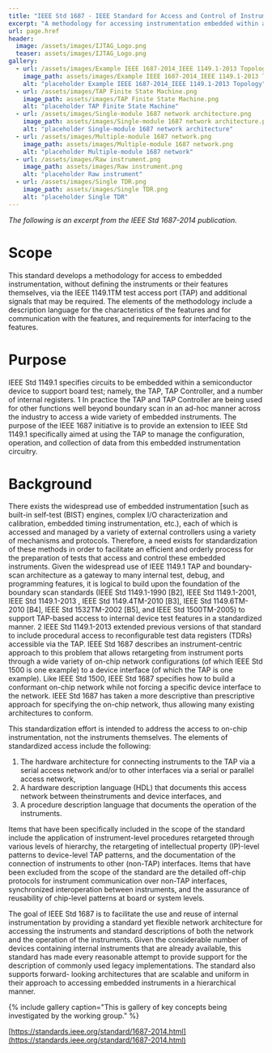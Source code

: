 ```yaml
---
title: "IEEE Std 1687 - IEEE Standard for Access and Control of Instrumentation Embedded within a Semiconductor Device"
excerpt: "A methodology for accessing instrumentation embedded within a semiconductor device, without defining the instruments or their features themselves, via the IEEE 1149.1TM test access port (TAP) and/or other signals, is described in this standard. The elements of the methodology include a hardware architecture for the on-chip network connecting the instruments to the chip pins, a hardware description language to describe this network, and a software language and protocol for communicating with the instruments via this network."
url: page.href
header:
  image: /assets/images/IJTAG_Logo.png
  teaser: assets/images/IJTAG_Logo.png
gallery:
  - url: /assets/images/Example IEEE 1687-2014_IEEE 1149.1-2013 Topology.png
    image_path: assets/images/Example IEEE 1687-2014_IEEE 1149.1-2013 Topology.png
    alt: "placeholder Example IEEE 1687-2014_IEEE 1149.1-2013 Topology"
  - url: /assets/images/TAP Finite State Machine.png
    image_path: assets/images/TAP Finite State Machine.png
    alt: "placeholder TAP Finite State Machine"
  - url: /assets/images/Single-module 1687 network architecture.png
    image_path: assets/images/Single-module 1687 network architecture.png
    alt: "placeholder Single-module 1687 network architecture"
  - url: /assets/images/Multiple-module 1687 network.png
    image_path: assets/images/Multiple-module 1687 network.png
    alt: "placeholder Multiple-module 1687 network"
  - url: /assets/images/Raw instrument.png
    image_path: assets/images/Raw instrument.png
    alt: "placeholder Raw instrument"
  - url: /assets/images/Single TDR.png
    image_path: assets/images/Single TDR.png
    alt: "placeholder Single TDR"
---
```

*The following is an excerpt from the IEEE Std 1687-2014 publication.*

# Scope
This standard develops a methodology for access to embedded instrumentation, without defining the instruments or their features themselves, via the IEEE 1149.1TM test access port (TAP) and additional signals that may be required. The elements of the methodology include a description language for the characteristics of the features and for communication with the features, and requirements for interfacing to the features.

# Purpose
IEEE Std 1149.1 specifies circuits to be embedded within a semiconductor device to support board test; namely, the TAP, TAP Controller, and a number of internal registers. 1 In practice the TAP and TAP Controller are being used for other functions well beyond boundary scan in an ad-hoc manner across the
industry to access a wide variety of embedded instruments. The purpose of the IEEE 1687 initiative is to provide an extension to IEEE Std 1149.1 specifically aimed at using the TAP to manage the configuration, operation, and collection of data from this embedded instrumentation circuitry.

# Background
There exists the widespread use of embedded instrumentation [such as built-in self-test (BIST) engines, complex I/O characterization and calibration, embedded timing instrumentation, etc.), each of which is accessed and managed by a variety of external controllers using a variety of mechanisms and protocols. Therefore, a need exists for standardization of these methods in order to facilitate an efficient and orderly process for the preparation of tests that access and control these embedded instruments. Given the widespread use of IEEE 1149.1 TAP and boundary-scan architecture as a gateway to many internal test, debug, and programming features, it is logical to build upon the foundation of the boundary scan standards (IEEE Std 1149.1-1990 [B2], IEEE Std 1149.1-2001, IEEE Std 1149.1-2013 , IEEE Std 1149.4TM-2010 [B3], IEEE Std 1149.6TM-2010 [B4], IEEE Std 1532TM-2002 [B5], and IEEE Std 1500TM-2005) to support TAP-based access to internal device test features in a standardized manner. 2 IEEE Std 1149.1-2013 extended previous versions of that standard to include procedural access to reconfigurable test data registers (TDRs) accessible via the TAP. IEEE Std 1687 describes an instrument-centric approach to this problem that allows retargeting from instrument ports through a wide variety of on-chip network configurations (of which IEEE Std 1500 is one example) to a device interface (of which the TAP is one example). Like IEEE Std 1500, IEEE Std 1687 specifies how to build a conformant on-chip network while not forcing a specific device interface to the network. IEEE Std 1687 has taken a more descriptive than prescriptive approach for specifying the on-chip network, thus allowing many existing architectures to conform.

This standardization effort is intended to address the access to on-chip instrumentation, not the instruments themselves. The elements of standardized access include the following:
1. The hardware architecture for connecting instruments to the TAP via a serial access network and/or to other interfaces via a serial or parallel access network,
2. A hardware description language (HDL) that documents this access network between theinstruments and device interfaces, and
3. A procedure description language that documents the operation of the instruments.

Items that have been specifically included in the scope of the standard include the application of instrument-level procedures retargeted through various levels of hierarchy, the retargeting of intellectual property (IP)-level patterns to device-level TAP patterns, and the documentation of the connection of instruments to other (non-TAP) interfaces.
Items that have been excluded from the scope of the standard are the detailed off-chip protocols for instrument communication over non-TAP interfaces, synchronized interoperation between instruments, and the assurance of reusability of chip-level patterns at board or system levels.

The goal of IEEE Std 1687 is to facilitate the use and reuse of internal instrumentation by providing a standard yet flexible network architecture for accessing the instruments and standard descriptions of both the network and the operation of the instruments. Given the considerable number of devices containing internal instruments that are already available, this standard has made every reasonable attempt to provide support for the description of commonly used legacy implementations. The standard also supports forward-
looking architectures that are scalable and uniform in their approach to accessing embedded instruments in a hierarchical manner.

{% include gallery caption="This is gallery of key concepts being investigated by the working group." %}

[https://standards.ieee.org/standard/1687-2014.html](https://standards.ieee.org/standard/1687-2014.html)
